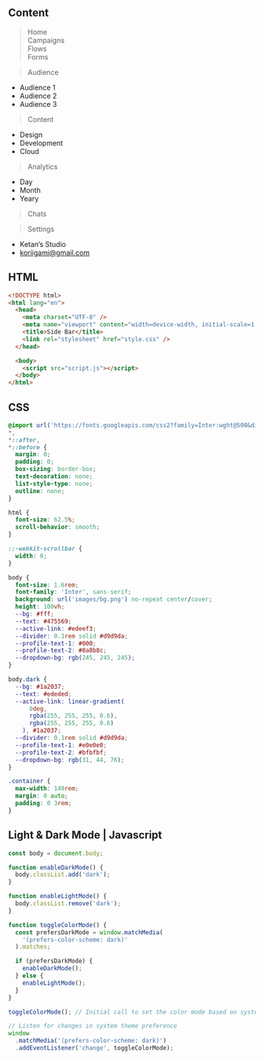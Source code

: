 ## Content

> Home <br>
> Campaigns<br>
> Flows<br>
> Forms<br>

> Audience

- Audience 1
- Audience 2
- Audience 3

> Content

- Design
- Development
- Cloud

> Analytics

- Day
- Month
- Yeary

> Chats

> Settings

- Ketan’s Studio
- koriigami@gmail.com

## HTML

```html
<!DOCTYPE html>
<html lang="en">
  <head>
    <meta charset="UTF-8" />
    <meta name="viewport" content="width=device-width, initial-scale=1.0" />
    <title>Side Bar</title>
    <link rel="stylesheet" href="style.css" />
  </head>

  <body>
    <script src="script.js"></script>
  </body>
</html>
```

## CSS

```css
@import url('https://fonts.googleapis.com/css2?family=Inter:wght@500&display=swap');
*,
*::after,
*::before {
  margin: 0;
  padding: 0;
  box-sizing: border-box;
  text-decoration: none;
  list-style-type: none;
  outline: none;
}

html {
  font-size: 62.5%;
  scroll-behavior: smooth;
}

::-webkit-scrollbar {
  width: 0;
}

body {
  font-size: 1.6rem;
  font-family: 'Inter', sans-serif;
  background: url('images/bg.png') no-repeat center/cover;
  height: 100vh;
  --bg: #fff;
  --text: #475569;
  --active-link: #edeef3;
  --divider: 0.1rem solid #d9d9da;
  --profile-text-1: #000;
  --profile-text-2: #8a8b8c;
  --dropdown-bg: rgb(245, 245, 245);
}

body.dark {
  --bg: #1a2037;
  --text: #ededed;
  --active-link: linear-gradient(
      0deg,
      rgba(255, 255, 255, 0.6),
      rgba(255, 255, 255, 0.6)
    ), #1a2037;
  --divider: 0.1rem solid #d9d9da;
  --profile-text-1: #e0e0e0;
  --profile-text-2: #bfbfbf;
  --dropdown-bg: rgb(31, 44, 76);
}

.container {
  max-width: 140rem;
  margin: 0 auto;
  padding: 0 3rem;
}
```

## Light & Dark Mode | Javascript

```javascript
const body = document.body;

function enableDarkMode() {
  body.classList.add('dark');
}

function enableLightMode() {
  body.classList.remove('dark');
}

function toggleColorMode() {
  const prefersDarkMode = window.matchMedia(
    '(prefers-color-scheme: dark)'
  ).matches;

  if (prefersDarkMode) {
    enableDarkMode();
  } else {
    enableLightMode();
  }
}

toggleColorMode(); // Initial call to set the color mode based on system theme

// Listen for changes in system theme preference
window
  .matchMedia('(prefers-color-scheme: dark)')
  .addEventListener('change', toggleColorMode);
```
